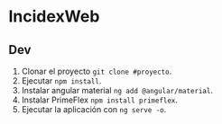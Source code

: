 # IncidexWeb

## Dev

1. Clonar el proyecto ``git clone #proyecto``.
2. Ejecutar ``npm install``.
3. Instalar angular material ``ng add @angular/material``.
4. Instalar PrimeFlex ``npm install primeflex``.
5. Ejecutar la aplicación con ``ng serve -o``.
